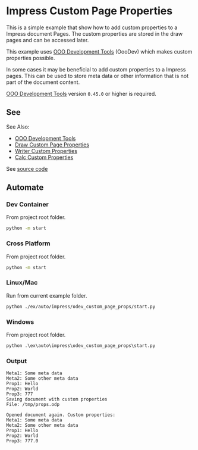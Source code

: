 # Impress Custom Page Properties

This is a simple example that show how to add custom properties to a Impress document Pages. The custom properties are stored in the draw pages and can be accessed later.

This example uses [OOO Development Tools] (OooDev) which makes custom properties possible.

In some cases it may be beneficial to add custom properties to a Impress pages. This can be used to store meta data or other information that is not part of the document content.

[OOO Development Tools] version `0.45.0` or higher is required.

## See

See Also:

- [OOO Development Tools]
- [Draw Custom Page Properties](../../draw/odev_custom_page_props#readme)
- [Writer Custom Properties](../../writer/odev_custom_props#readme)
- [Calc Custom Properties](../../calc/odev_custom_props#readme)

See [source code](./start.py)

## Automate

### Dev Container

From project root folder.

```sh
python -m start
```

### Cross Platform

From project root folder.

```sh
python -m start
```

### Linux/Mac

Run from current example folder.

```sh
python ./ex/auto/impress/odev_custom_page_props/start.py
```

### Windows

From project root folder.

```ps
python .\ex\auto\impress\odev_custom_page_props\start.py
```


### Output

```text
Meta1: Some meta data
Meta2: Some other meta data
Prop1: Hello
Prop2: World
Prop3: 777
Saving document with custom properties
File: /tmp/props.odp

Opened document again. Custom properties:
Meta1: Some meta data
Meta2: Some other meta data
Prop1: Hello
Prop2: World
Prop3: 777.0
```

[OOO Development Tools]: https://python-ooo-dev-tools.readthedocs.io/en/latest/
